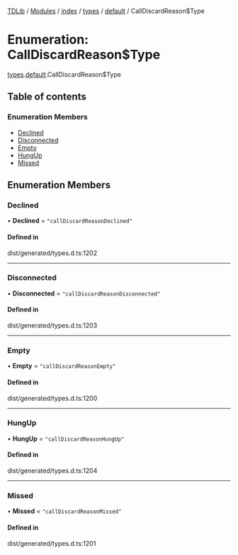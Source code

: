 [TDLib](../README.md) / [Modules](../modules.md) / [index](../modules/index.md) / [types](../modules/index.types.md) / [default](../modules/index.types.default.md) / CallDiscardReason$Type

# Enumeration: CallDiscardReason$Type

[types](../modules/index.types.md).[default](../modules/index.types.default.md).CallDiscardReason$Type

## Table of contents

### Enumeration Members

- [Declined](index.types.default.CallDiscardReason_Type.md#declined)
- [Disconnected](index.types.default.CallDiscardReason_Type.md#disconnected)
- [Empty](index.types.default.CallDiscardReason_Type.md#empty)
- [HungUp](index.types.default.CallDiscardReason_Type.md#hungup)
- [Missed](index.types.default.CallDiscardReason_Type.md#missed)

## Enumeration Members

### Declined

• **Declined** = ``"callDiscardReasonDeclined"``

#### Defined in

dist/generated/types.d.ts:1202

___

### Disconnected

• **Disconnected** = ``"callDiscardReasonDisconnected"``

#### Defined in

dist/generated/types.d.ts:1203

___

### Empty

• **Empty** = ``"callDiscardReasonEmpty"``

#### Defined in

dist/generated/types.d.ts:1200

___

### HungUp

• **HungUp** = ``"callDiscardReasonHungUp"``

#### Defined in

dist/generated/types.d.ts:1204

___

### Missed

• **Missed** = ``"callDiscardReasonMissed"``

#### Defined in

dist/generated/types.d.ts:1201
